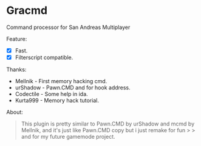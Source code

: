 # Gracmd
Command processor for San Andreas Multiplayer

Feature:
 - [x] Fast.
 - [x] Filterscript compatible. 

Thanks:
 * Mellnik - First memory hacking cmd.
 * urShadow - Pawn.CMD and for hook address.
 * Codectile - Some help in ida.
 * Kurta999 - Memory hack tutorial.

About:
> This plugin is pretty similar to Pawn.CMD by urShadow and mcmd by Mellnik, and it's just like Pawn.CMD copy but i just remake for fun > > and for my future gamemode project.
